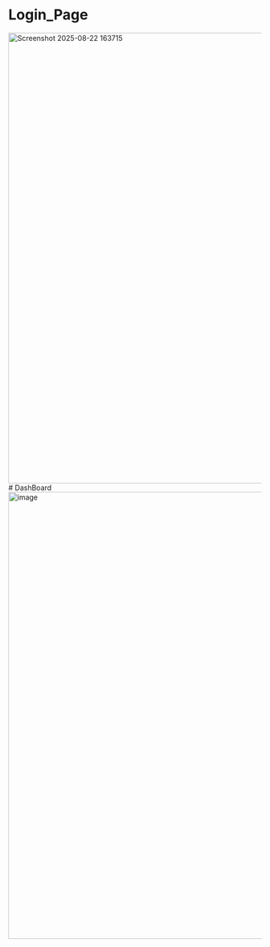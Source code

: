 # Login_Page
<img width="1892" height="896" alt="Screenshot 2025-08-22 163715" src="https://github.com/user-attachments/assets/0e913d9b-0bdf-4cab-af7b-50dbd51a862a" />
# DashBoard
<img width="1912" height="889" alt="image" src="https://github.com/user-attachments/assets/5b616d3a-63d4-4cfb-9abe-6d0f595cb79d" />
